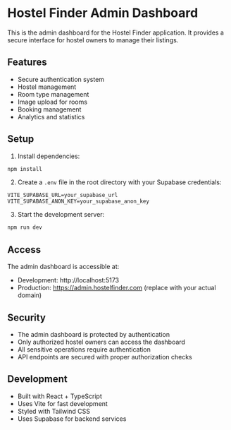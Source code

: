 # Hostel Finder Admin Dashboard

This is the admin dashboard for the Hostel Finder application. It provides a secure interface for hostel owners to manage their listings.

## Features

- Secure authentication system
- Hostel management
- Room type management
- Image upload for rooms
- Booking management
- Analytics and statistics

## Setup

1. Install dependencies:
```bash
npm install
```

2. Create a `.env` file in the root directory with your Supabase credentials:
```
VITE_SUPABASE_URL=your_supabase_url
VITE_SUPABASE_ANON_KEY=your_supabase_anon_key
```

3. Start the development server:
```bash
npm run dev
```

## Access

The admin dashboard is accessible at:
- Development: http://localhost:5173
- Production: https://admin.hostelfinder.com (replace with your actual domain)

## Security

- The admin dashboard is protected by authentication
- Only authorized hostel owners can access the dashboard
- All sensitive operations require authentication
- API endpoints are secured with proper authorization checks

## Development

- Built with React + TypeScript
- Uses Vite for fast development
- Styled with Tailwind CSS
- Uses Supabase for backend services 